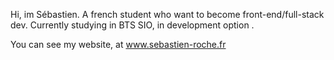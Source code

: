 Hi, im Sébastien.
A french student who want to become front-end/full-stack dev. 
Currently studying in BTS SIO, in development option . 

You can see my website, at www.sebastien-roche.fr
